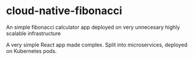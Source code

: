 # cloud-native-fibonacci
An simple fibonacci calculator app deployed on very unnecesary highly scalable infrastructure

A very simple React app made complex. Split into microservices, deployed on Kubernetes pods.
